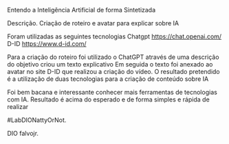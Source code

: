 Entendo a Inteligência Artificial de forma Sintetizada

Descrição.
Criação de roteiro e avatar para explicar sobre IA

Foram utilizadas as seguintes tecnologias
Chatgpt https://chat.openai.com/
D-ID https://www.d-id.com/

Para a criação do roteiro foi utilizado o ChatGPT através de uma descrição do objetivo criou um texto explicativo
Em seguida o texto foi anexado ao avatar no site D-ID que realizou a criação do vídeo.
O resultado pretendido é a utilização de duas tecnologias para a criação de conteúdo sobre IA

Foi bem bacana e interessante conhecer mais ferramentas de tecnologias com IA. Resultado é acima do esperado e de forma simples e rápida de realizar


 #LabDIONattyOrNot. 


DIO
falvojr.

